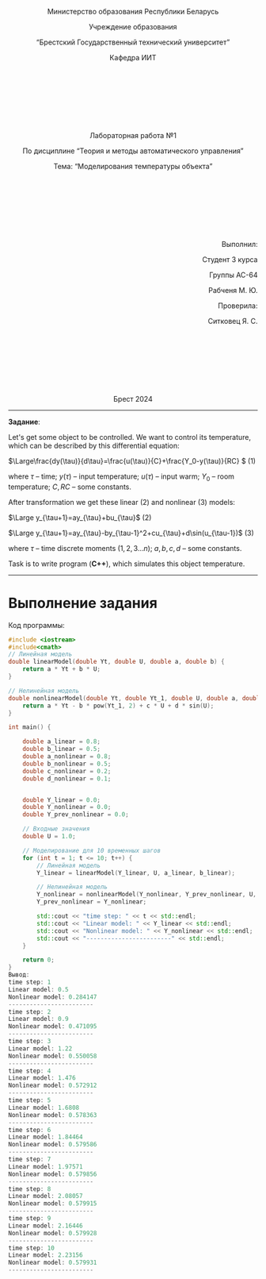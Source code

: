 <p style="text-align: center;">Министерство образования Республики Беларусь</p>
<p style="text-align: center;">Учреждение образования</p>
<p style="text-align: center;">“Брестский Государственный технический университет”</p>
<p style="text-align: center;">Кафедра ИИТ</p>
<div style="margin-bottom: 10em;"></div>
<p style="text-align: center;">Лабораторная работа №1</p>
<p style="text-align: center;">По дисциплине “Теория и методы автоматического управления”</p>
<p style="text-align: center;">Тема: “Моделирования температуры объекта”</p>
<div style="margin-bottom: 10em;"></div>
<p style="text-align: right;">Выполнил:</p>
<p style="text-align: right;">Студент 3 курса</p>
<p style="text-align: right;">Группы АС-64</p>
<p style="text-align: right;">Рабченя М. Ю.</p>
<p style="text-align: right;">Проверила:</p>
<p style="text-align: right;">Ситковец Я. С.</p>
<div style="margin-bottom: 10em;"></div>
<p style="text-align: center;">Брест 2024</p>

---

**Задание**:

Let's get some object to be controlled. We want to control its temperature, which can be described by this differential equation:

$\Large\frac{dy(\tau)}{d\tau}=\frac{u(\tau)}{C}+\frac{Y_0-y(\tau)}{RC} $ (1)

where $\tau$ – time; $y(\tau)$ – input temperature; $u(\tau)$ – input warm; $Y_0$ – room temperature; $C,RC$ – some constants.

After transformation we get these linear (2) and nonlinear (3) models:

$\Large y_{\tau+1}=ay_{\tau}+bu_{\tau}$ (2)

$\Large y_{\tau+1}=ay_{\tau}-by_{\tau-1}^2+cu_{\tau}+d\sin(u_{\tau-1})$ (3)

where $\tau$ – time discrete moments ($1,2,3{\dots}n$); $a,b,c,d$ – some constants.

Task is to write program (**С++**), which simulates this object temperature.

---

# Выполнение задания #

Код программы:

```cpp
#include <iostream>
#include<cmath>
// Линейная модель
double linearModel(double Yt, double U, double a, double b) {
    return a * Yt + b * U;
}

// Нелинейная модель
double nonlinearModel(double Yt, double Yt_1, double U, double a, double b, double c, double d) {
    return a * Yt - b * pow(Yt_1, 2) + c * U + d * sin(U);
}

int main() {

    double a_linear = 0.8;
    double b_linear = 0.5;
    double a_nonlinear = 0.8;
    double b_nonlinear = 0.5;
    double c_nonlinear = 0.2;
    double d_nonlinear = 0.1;


    double Y_linear = 0.0;
    double Y_nonlinear = 0.0;
    double Y_prev_nonlinear = 0.0;

    // Входные значения
    double U = 1.0;

    // Моделирование для 10 временных шагов
    for (int t = 1; t <= 10; t++) {
        // Линейная модель
        Y_linear = linearModel(Y_linear, U, a_linear, b_linear);

        // Нелинейная модель
        Y_nonlinear = nonlinearModel(Y_nonlinear, Y_prev_nonlinear, U, a_nonlinear, b_nonlinear, c_nonlinear, d_nonlinear);
        Y_prev_nonlinear = Y_nonlinear;

        std::cout << "time step: " << t << std::endl;
        std::cout << "Linear model: " << Y_linear << std::endl;
        std::cout << "Nonlinear model: " << Y_nonlinear << std::endl;
        std::cout << "------------------------" << std::endl;
    }

    return 0;
}
Вывод:
time step: 1
Linear model: 0.5
Nonlinear model: 0.284147
------------------------
time step: 2
Linear model: 0.9
Nonlinear model: 0.471095
------------------------
time step: 3
Linear model: 1.22
Nonlinear model: 0.550058
------------------------
time step: 4
Linear model: 1.476
Nonlinear model: 0.572912
------------------------
time step: 5
Linear model: 1.6808
Nonlinear model: 0.578363
------------------------
time step: 6
Linear model: 1.84464
Nonlinear model: 0.579586
------------------------
time step: 7
Linear model: 1.97571
Nonlinear model: 0.579856
------------------------
time step: 8
Linear model: 2.08057
Nonlinear model: 0.579915
------------------------
time step: 9
Linear model: 2.16446
Nonlinear model: 0.579928
------------------------
time step: 10
Linear model: 2.23156
Nonlinear model: 0.579931
------------------------